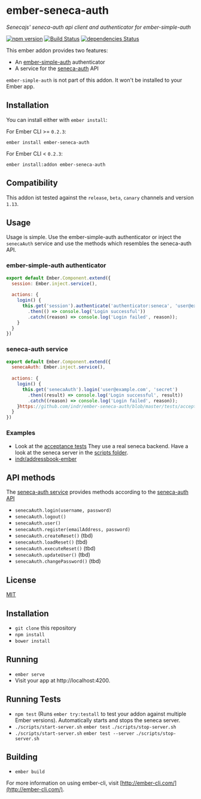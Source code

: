 # ember-seneca-auth

*Senecajs' seneca-auth api client and authenticator for ember-simple-auth*

[![npm version](https://badge.fury.io/js/ember-seneca-auth.svg)](https://badge.fury.io/js/ember-seneca-auth)
[![Build Status](https://travis-ci.org/indr/ember-seneca-auth.svg?branch=master)](https://travis-ci.org/indr/ember-seneca-auth)
[![dependencies Status](https://david-dm.org/indr/ember-seneca-auth/status.svg)](https://david-dm.org/indr/ember-seneca-auth)

This ember addon provides two features:

* An [ember-simple-auth](http://ember-simple-auth.com/) authenticator
* A service for the [seneca-auth](https://github.com/senecajs/seneca-auth) API

`ember-simple-auth` is not part of this addon. It won't be installed to your Ember app.

## Installation

You can install either with `ember install`:

For Ember CLI >= `0.2.3`:

```shell
ember install ember-seneca-auth
```

For Ember CLI < `0.2.3`:

```shell
ember install:addon ember-seneca-auth
```

## Compatibility

This addon ist tested against the `release`, `beta`, `canary` channels and version `1.13`.

## Usage

Usage is simple. Use the ember-simple-auth authenticator or inject the `senecaAuth` service and use the methods which resembles the seneca-auth API.

### ember-simple-auth authenticator

```javascript
export default Ember.Component.extend({
  session: Ember.inject.service(),
  
  actions: {
    login() {
      this.get('session').authenticate('authenticator:seneca', 'user@example.com', 'secret')
        .then(() => console.log('Login successful'))
        .catch((reason) => console.log('Login failed', reason));
    }
  }
})
```

### seneca-auth service

```javascript
export default Ember.Component.extend({
  senecaAuth: Ember.inject.service(),
    
  actions: {
    login() {
      this.get('senecaAuth').login('user@example.com', 'secret')
        .then((result) => console.log('Login successful', result))
        .catch((reason) => console.log('Login failed', reason));
    }https://github.com/indr/ember-seneca-auth/blob/master/tests/acceptance/services/seneca-auth-test.js
  }
})
```

### Examples

 * Look at the [acceptance tests](https://github.com/indr/ember-seneca-auth/blob/master/tests/acceptance/services/seneca-auth-test.js)
   They use a real seneca backend. Have a look at the seneca server in the [scripts folder](https://github.com/indr/ember-seneca-auth/tree/master/scripts).
 * [indr/addressbook-ember](https://github.com/indr/addressbook/ember)

## API methods

The [seneca-auth service](https://github.com/indr/ember-seneca-auth/blob/master/addon/services/seneca-auth.js) provides methods according to the [seneca-auth API](https://github.com/senecajs/seneca-auth#api)

 * `senecaAuth.login(username, password)`
 * `senecaAuth.logout()`
 * `senecaAuth.user()`
 * `senecaAuth.register(emailAddress, password)`
 * `senecaAuth.createReset()` (tbd)
 * `senecaAuth.loadReset()` (tbd)
 * `senecaAuth.executeReset()` (tbd)
 * `senecaAuth.updateUser()` (tbd)
 * `senecaAuth.changePassword()` (tbd)

## License

[MIT](LICENSE.md)

## Installation

* `git clone` this repository
* `npm install`
* `bower install`

## Running

* `ember serve`
* Visit your app at http://localhost:4200.

## Running Tests

* `npm test` (Runs `ember try:testall` to test your addon against multiple Ember versions). Automatically starts and stops the seneca server.
* `./scripts/start-server.sh`
  `ember test`
  `./scripts/stop-server.sh`
* `./scripts/start-server.sh`
  `ember test --server`
  `./scripts/stop-server.sh`

## Building

* `ember build`

For more information on using ember-cli, visit [http://ember-cli.com/](http://ember-cli.com/).
